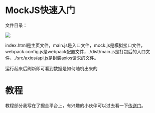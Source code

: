 # MockJS快速入门
文件目录：

![](https://user-gold-cdn.xitu.io/2019/6/5/16b257fa58cd9c3d?w=273&h=339&f=png&s=3809)

index.html是主页文件，main.js是入口文件，mock.js是模拟接口文件，webpack.config.js是webpack配置文件，./dist/main.js是打包后的入口文件，./src/axios/api.js是封装axios请求的文件。

运行起来后刷新即可看到数据是如何随机出来的
# 教程
教程部分我写在了掘金平台上，有兴趣的小伙伴可以过去看一下[传送门](https://juejin.im/post/5cf726b5e51d454fbf5409bc)。
